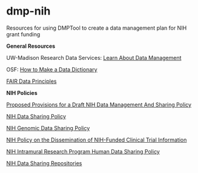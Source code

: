 # dmp-nih
Resources for using DMPTool to create a data management plan for NIH grant funding

**General Resources**

UW-Madison Research Data Services: <a href = "http://researchdata.wisc.edu/learn-about-data-management/" target = "_blank">Learn About Data Management</a>

OSF: <a href = "http://help.osf.io/m/bestpractices/l/618767-how-to-make-a-data-dictionary" target = "_blank">How to Make a Data Dictionary</a>

<a href = "https://www.force11.org/fairprinciples" target = "_blank">FAIR Data Principles</a>

**NIH Policies**

<a href = "https://osp.od.nih.gov/wp-content/uploads/Data_Sharing_Policy_Proposed_Provisions.pdf" target = "_blank">Proposed Provisions for a Draft NIH Data Management And Sharing Policy</a>

<a href = "https://grants.nih.gov/grants/policy/data_sharing/" target = "_blank">NIH Data Sharing Policy</a>

<a href = "https://osp.od.nih.gov/wp-content/uploads/NIH_GDS_Policy.pdf" target = "_blank">NIH Genomic Data Sharing Policy</a>

<a href = "https://grants.nih.gov/grants/guide/notice-files/not-od-16-149.html" target = "_blank">NIH Policy on the Dissemination of NIH-Funded Clinical Trial Information</a>

<a href = "https://policymanual.nih.gov/3016" target = "_blank">NIH Intramural Research Program Human Data Sharing Policy</a>

<a href = "https://www.nlm.nih.gov/NIHbmic/nih_data_sharing_repositories.html" target = "_blank">NIH Data Sharing Repositories</a>
